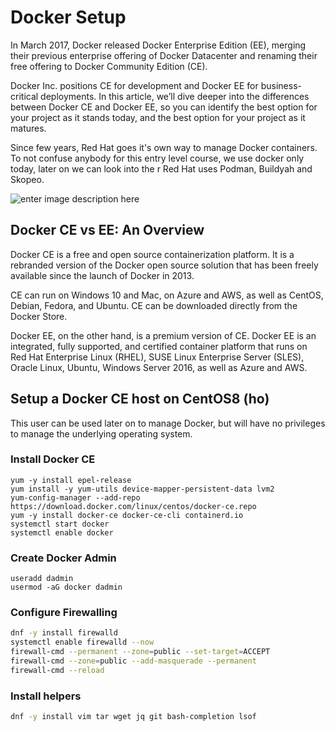 # Docker Setup
In March 2017, Docker released Docker Enterprise Edition (EE), merging their previous enterprise offering of Docker Datacenter and renaming their free offering to Docker Community Edition (CE).

Docker Inc. positions CE for development and Docker EE for business-critical deployments. In this article, we’ll dive deeper into the differences between Docker CE and Docker EE, so you can identify the best option for your project as it stands today, and the best option for your project as it matures.

Since few years, Red Hat goes it's own way to manage Docker containers.
To not confuse anybody for this entry level course, we use docker only today, later on we can look into the r
Red Hat uses Podman, Buildyah and Skopeo.

![enter image description here](https://github.com/joe-speedboat/workshop.docker/raw/main/images/docker_vs_podman.jpg)

## Docker CE vs EE: An Overview
Docker CE is a free and open source containerization platform. It is a rebranded version of the Docker open source solution that has been freely available since the launch of Docker in 2013.

CE can run on Windows 10 and Mac, on Azure and AWS, as well as CentOS, Debian, Fedora, and Ubuntu. CE can be downloaded directly from the Docker Store.

Docker EE, on the other hand, is a premium version of CE. Docker EE is an integrated, fully supported, and certified container platform that runs on Red Hat Enterprise Linux (RHEL), SUSE Linux Enterprise Server (SLES), Oracle Linux, Ubuntu, Windows Server 2016, as well as Azure and AWS.

## Setup a Docker CE host on CentOS8 (ho)
This user can be used later on to manage Docker, but will have no privileges to manage the underlying operating system.

### Install Docker CE
```
yum -y install epel-release
yum install -y yum-utils device-mapper-persistent-data lvm2
yum-config-manager --add-repo https://download.docker.com/linux/centos/docker-ce.repo
yum -y install docker-ce docker-ce-cli containerd.io
systemctl start docker
systemctl enable docker
```
### Create Docker Admin
```
useradd dadmin
usermod -aG docker dadmin
```

### Configure Firewalling
```bash
dnf -y install firewalld
systemctl enable firewalld --now
firewall-cmd --permanent --zone=public --set-target=ACCEPT
firewall-cmd --zone=public --add-masquerade --permanent
firewall-cmd --reload
```

### Install helpers

```bash
dnf -y install vim tar wget jq git bash-completion lsof
```

<!--stackedit_data:
eyJoaXN0b3J5IjpbMTAxOTE2MjQxNCwtODE2NzgwNzQ4LDEyOT
MxMDI3OTIsNTE4MzYwNzAzXX0=
-->